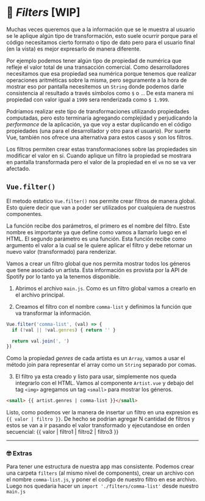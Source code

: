 # 🚬 *Filters* [WIP]

Muchas veces queremos que a la información que se le muestra al usuario se le aplique algún tipo de transformación, esto suele ocurrir porque para el código necesitamos cierto formato o tipo de dato pero para el usuario final (en la vista) es mejor expresarlo de manera diferente.

Por ejemplo podemos tener algún tipo de propiedad de numérica que refleje el valor total de una transacción comercial. Como desarrolladores necesitamos que esa propiedad sea numérica porque tenemos que realizar operaciones aritméticas sobre la misma, pero seguramente a la hora de mostrar eso por pantalla necesitemos un `String` donde podemos darle consistencia al resultado a través símbolos como `$` o `.`. De esta manera mi propiedad con valor igual a `1999` sera renderizada como `$ 1.999`.

Podríamos realizar este tipo de transformaciones utilizando propiedades computadas, pero esto terminaría agregando complejidad y perjudicando la *performance* de la aplicación, ya que voy a estar duplicando en el código propiedades (una para el desarrollador y otro para el usuario). Por suerte Vue, también nos ofrece una alternativa para estos casos y son los filtros.

Los filtros permiten crear estas transformaciones sobre las propiedades sin modificar el valor en si. Cuando aplique un filtro la propiedad se mostrara en pantalla transformada pero el valor de la propiedad en el `vm` no se va ver afectado.

## `Vue.filter()`

El metodo estatico `Vue.filter()` nos permite crear filtros de manera global. Esto quiere decir que van a poder ser utilizados por cualquiera de nuestros componentes.

La función recibe dos parámetros, el primero es el nombre del filtro. Este nombre es importante ya que define como vamos a llamarlo luego en el HTML. El segundo parámetro es una función. Esta función recibe como argumento el valor a la cual se le quiere aplicar el filtro y debe retornar un nuevo valor (transformado) para renderizar.

Vamos a crear un filtro global que nos permita mostrar todos los géneros que tiene asociado un artista. Esta información es provista por la API de Spotify por lo tanto ya la tenemos disponible.

1. Abrimos el archivo `main.js`. Como es un filtro global vamos a crearlo en el archivo principal.

2. Creamos el filtro con el nombre `comma-list` y definimos la función que va transformar la información.

```javascript
Vue.filter('comma-list', (val) => {
  if (!val || !val.genres) { return '' }

  return val.join(', ')
})
```

Como la propiedad *genres* de cada artista es un `Array`, vamos a usar el método join para representar el array como un `String` separado por comas.

3. El filtro ya esta creado y listo para usar, simplemente nos queda integrarlo con el HTML. Vamos al componente `Artist.vue` y debajo del tag `<img>` agregamos un tag `<small>` para mostrar los géneros.

```html
<small> {{ artist.genres | comma-list }}</small>
```

Listo, como podemos ver la manera de insertar un filtro en una expresion es ` {{ valor | filtro }}`. De hecho se podrian agregar N cantidad de filtros y estos se van a ir pasando el valor transformado y ejecutandose en orden secuencial: {{ valor | filtro1 | filtro2 | filtro3 }}

---
### 🤓 Extras
Para tener une estructura de nuestra app mas consistente. Podemos crear una carpeta `filters` (al mismo nivel de components), crear un archivo con el nombre `comma-list.js`, y poner el codigo de nuestro filtro en ese archivo. Luego nos quedaria hacer un `import './filters/comma-list'` desde nuestro `main.js`

<!-- ### 📝 [Solución](https://github.com/ianaya89/workshop-vuejs/blob/master/hints/16.md) -->
